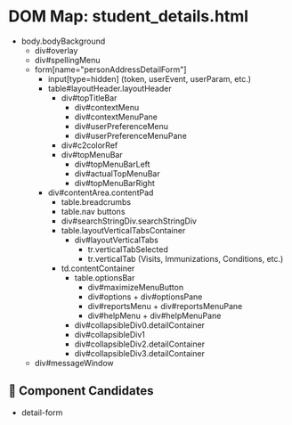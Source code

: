 # DOM Map: student_details.html

- body.bodyBackground
  - div#overlay
  - div#spellingMenu
  - form[name="personAddressDetailForm"]
    - input[type=hidden] (token, userEvent, userParam, etc.)
    - table#layoutHeader.layoutHeader
      - div#topTitleBar
        - div#contextMenu
        - div#contextMenuPane
        - div#userPreferenceMenu
        - div#userPreferenceMenuPane
      - div#c2colorRef
      - div#topMenuBar
        - div#topMenuBarLeft
        - div#actualTopMenuBar
        - div#topMenuBarRight
    - div#contentArea.contentPad
      - table.breadcrumbs
      - table.nav buttons
      - div#searchStringDiv.searchStringDiv
      - table.layoutVerticalTabsContainer
        - div#layoutVerticalTabs
          - tr.verticalTabSelected
          - tr.verticalTab (Visits, Immunizations, Conditions, etc.)
      - td.contentContainer
        - table.optionsBar
          - div#maximizeMenuButton
          - div#options + div#optionsPane
          - div#reportsMenu + div#reportsMenuPane
          - div#helpMenu + div#helpMenuPane
        - div#collapsibleDiv0.detailContainer
        - div#collapsibleDiv1
        - div#collapsibleDiv2.detailContainer
        - div#collapsibleDiv3.detailContainer
  - div#messageWindow

## 🧩 Component Candidates
- detail-form
